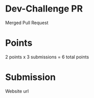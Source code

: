 # Dev-Challenge PR

  Merged Pull Request

# Points
  2 points x 3 submissions = 6 total points

# Submission
  Website url